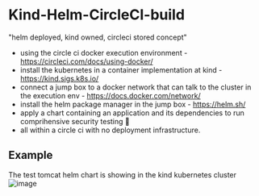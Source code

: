 # Kind-Helm-CircleCI-build
"helm deployed, kind owned, circleci stored concept"

- using the circle ci docker execution environment - https://circleci.com/docs/using-docker/ <br>
- install the kubernetes in a container implementation at kind - https://kind.sigs.k8s.io/<br>
- connect a jump box to a docker network that can talk to the cluster in the execution env - https://docs.docker.com/network/<br>
- install the helm package manager in the jump box - https://helm.sh/<br>
- apply  a chart containing an application and its dependencies to run comprihensive security testing 🎉 <br>
- all within a circle ci with no deployment infrastructure. 


## Example
The test tomcat helm chart is showing in the kind kubernetes cluster
![image](https://user-images.githubusercontent.com/80027170/220207169-88ce2823-263f-4c1b-ad10-23608c78fb75.png)

